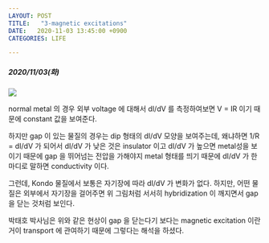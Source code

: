```yaml
---
LAYOUT: POST
TITLE:   "3-magnetic excitations"
DATE:   2020-11-03 13:45:00 +0900
CATEGORIES: LIFE

---
```




#####  2020/11/03(화)


![]({{site.baseurl}}/images/magnetic-excitation.png) 

normal metal 의 경우 외부 voltage 에 대해서 dI/dV 를 측정하여보면 V = IR 이기 때문에 constant 값을 보여준다.

하지만 gap 이 있는 물질의 경우는 dip 형태의 dI/dV 모양을 보여주는데, 왜냐하면 1/R = dI/dV 가 되어서 dI/dV 가 낮은 것은 insulator 이고 dI/dV 가 높으면 metal성을 보이기 때문에 
gap 을 뛰어넘는 전압을 가해야지 metal 형태를 띄기 때문에 dI/dV 가 한마디로 말하면 conductivity 이다.

그런데, Kondo 물질에서 보통은 자기장에 따라 dI/dV 가 변화가 없다. 하지만, 어떤 물질은 외부에서 자기장을 걸어주면 위 그림처럼 서서히 hybridization 이 깨지면서
gap 을 닫는 것처럼 보인다.

박태호 박사님은 위와 같은 현상이 gap 을 닫는다기 보다는 magnetic excitation 이란거이 transport 에 관여하기 때문에 그렇다는 해석을 하셨다. 



